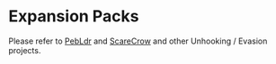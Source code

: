 # Expansion Packs

Please refer to [PebLdr](https://github.com/alfarom256/PebLdr) and [ScareCrow](https://github.com/optiv/ScareCrow) and other Unhooking / Evasion projects. 
